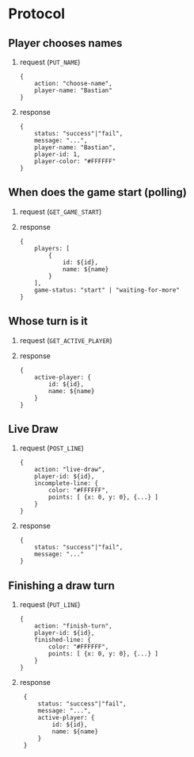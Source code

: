 # Protocol

## Player chooses names

1.  request (`PUT_NAME`)  

        {
            action: "choose-name",
            player-name: "Bastian"
        }

2.  response

        {
            status: "success"|"fail",
            message: "...",
            player-name: "Bastian",
            player-id: 1,
            player-color: "#FFFFFF"
        }

## When does the game start (polling)

1.  request (`GET_GAME_START`)
        
2.  response

        {
            players: [
                {
                    id: ${id},
                    name: ${name}
                }
            ],
            game-status: "start" | "waiting-for-more"
        }

## Whose turn is it

1.  request (`GET_ACTIVE_PLAYER`)

2.  response

        {
            active-player: {
                id: ${id},
                name: ${name}
            }
        }

## Live Draw

1.  request (`POST_LINE`)

        {
            action: "live-draw",
            player-id: ${id},
            incomplete-line: {
                color: "#FFFFFF",
                points: [ {x: 0, y: 0}, {...} ]
            }
        }

2.  response

        {
            status: "success"|"fail",
            message: "..."
        }

## Finishing a draw turn

1.  request (`PUT_LINE`)

        {
            action: "finish-turn",
            player-id: ${id},
            finished-line: {
                color: "#FFFFFF",
                points: [ {x: 0, y: 0}, {...} ]
            }
        }

2. response

        {
            status: "success"|"fail",
            message: "...",
            active-player: {
                id: ${id},
                name: ${name}
            }
        }
